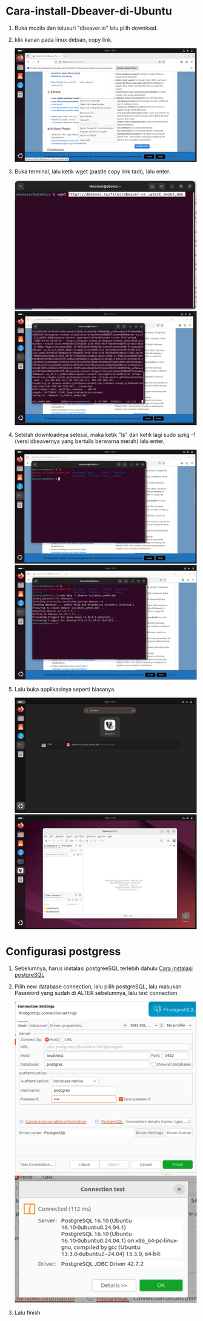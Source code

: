 # Cara-install-Dbeaver-di-Ubuntu

1. Buka mozila dan telusuri "dbeaver.io" lalu pilih download.
2. klik kanan pada linux debian, copy link.
 
	![Linux debian](https://github.com/imammularif/Cara-Install-Dbeaver-di-Ubuntu/blob/main/Chapture/1.png)

4. Buka terminal, lalu ketik wget (pastle copy link tadi), lalu enter.

	![2](https://github.com/imammularif/Cara-Install-Dbeaver-di-Ubuntu/blob/main/Chapture/2.png)
  ![3](https://github.com/imammularif/Cara-Install-Dbeaver-di-Ubuntu/blob/main/Chapture/3.png)

5. Setelah downloadnya selesai, maka ketik "ls" dan ketik lagi sudo spkg -1 (versi dbeavernya yang bertulis berwarna merah) lalu enter.

   ![4](https://github.com/imammularif/Cara-Install-Dbeaver-di-Ubuntu/blob/main/Chapture/4.png)
   ![5](https://github.com/imammularif/Cara-Install-Dbeaver-di-Ubuntu/blob/main/Chapture/5.png)

7. Lalu buka applikasinya seperti biasanya.

   ![6](https://github.com/imammularif/Cara-Install-Dbeaver-di-Ubuntu/blob/main/Chapture/6.png)
   ![7](https://github.com/imammularif/Cara-Install-Dbeaver-di-Ubuntu/blob/main/Chapture/7.png)


# Configurasi postgress
1. Sebelumnya, harus instalasi postgreeSQL terlebih dahulu  [Cara instalasi postgreSQL](https://github.com/imammularif/PostgreSQL-Setup-Ubuntu-DBeaver)
1. Pilih new database connection, lalu pilih postgreSQL, lalu masukan Password yang sudah di ALTER sebelumnya, lalu test connection
   
   ![8](https://github.com/imammularif/Cara-Install-Dbeaver-di-Ubuntu/blob/main/Chapture/8.png)
   ![9](https://github.com/imammularif/Cara-Install-Dbeaver-di-Ubuntu/blob/main/Chapture/9.png)
   
5. Lalu finish
